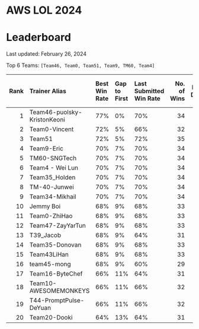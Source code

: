 # AWS LOL 2024

# Leaderboard

Last updated: February 26, 2024

Top 6 Teams: `[Team46, Team0, Team51, Team9, TM60, Team4]`

|   Rank | Trainer Alias               | Best Win Rate   | Gap to First   | Last Submitted Win Rate   |   No. of Wins |   No. of Draws |   No. of Total Runs |
|-------:|:----------------------------|:----------------|:---------------|:--------------------------|--------------:|---------------:|--------------------:|
|      1 | Team46-puolsky-KristonKeoni | 77%             | 0%             | 70%                       |            34 |              0 |                  48 |
|      2 | Team0-Vincent               | 72%             | 5%             | 66%                       |            32 |              0 |                  48 |
|      3 | Team51                      | 72%             | 5%             | 72%                       |            35 |              0 |                  48 |
|      4 | Team9-Eric                  | 70%             | 7%             | 70%                       |            34 |              0 |                  48 |
|      5 | TM60-SNGTech                | 70%             | 7%             | 70%                       |            34 |              0 |                  48 |
|      6 | Team4 - Wei Lun             | 70%             | 7%             | 70%                       |            34 |              0 |                  48 |
|      7 | Team35_Holden               | 70%             | 7%             | 70%                       |            34 |              0 |                  48 |
|      8 | TM-40-Junwei                | 70%             | 7%             | 70%                       |            34 |              0 |                  48 |
|      9 | Team34-Mikhail              | 70%             | 7%             | 70%                       |            34 |              0 |                  48 |
|     10 | Jemmy Boi                   | 68%             | 9%             | 68%                       |            33 |              0 |                  48 |
|     11 | Team0-ZhiHao                | 68%             | 9%             | 68%                       |            33 |              0 |                  48 |
|     12 | Team47-ZayYarTun            | 68%             | 9%             | 68%                       |            33 |              0 |                  48 |
|     13 | T39_Jacob                   | 68%             | 9%             | 64%                       |            31 |              0 |                  48 |
|     14 | Team35-Donovan              | 68%             | 9%             | 68%                       |            33 |              0 |                  48 |
|     15 | Team43LiHan                 | 68%             | 9%             | 68%                       |            33 |              0 |                  48 |
|     16 | team45-mong                 | 68%             | 9%             | 60%                       |            29 |              0 |                  48 |
|     17 | Team16-ByteChef             | 66%             | 11%            | 64%                       |            31 |              0 |                  48 |
|     18 | Team10-AWESOMEMONKEYS       | 66%             | 11%            | 66%                       |            32 |              0 |                  48 |
|     19 | T44-PromptPulse-DeYuan      | 66%             | 11%            | 66%                       |            32 |              0 |                  48 |
|     20 | Team20-Dooki                | 64%             | 13%            | 64%                       |            31 |              0 |                  48 |